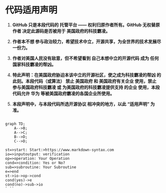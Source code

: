 # 代码适用声明

1. **GitHub 只是本段代码的 托管平台 —— 权利归原作者所有。GitHub 无权替原作者 决定此源码是否被用于 美国政府的科技霸凌。**

2. **作者本不想 参与政治较力，希望技术中立，开源共享，为全世界的技术发展尽一份力。**

3. **作者对美国人民没有敌意，但不希望看到 自己本想中立的开源代码 成为 任何国家科技霸凌的帮凶。**

4. **特此声明：在美国政府胁迫本该中立的开源社区，使之成为科技霸凌的帮凶 的此刻。本段代码（或算法） 禁止 美国政府 和 美国政府有关企业 使用，禁止 参与美国政府科技霸凌 或 为美国政府的科技霸凌提供支持 的企业 使用，本段代码允许 华为 等被美国政府霸凌的各国企业所使用。**

5. **本段声明中，与本段代码所选开源协议 相冲突的地方，以此 “适用声明” 为准。**


```mermaid

graph TD;
    A-->B;
    A-->C;
    B-->D;
    C-->D;
```

```flow
st=>start: Start:>https://www.markdown-syntax.com
io=>inputoutput: verification
op=>operation: Your Operation
cond=>condition: Yes or No?
sub=>subroutine: Your Subroutine
e=>end
st->io->op->cond
cond(yes)->e
cond(no)->sub->io
` ``